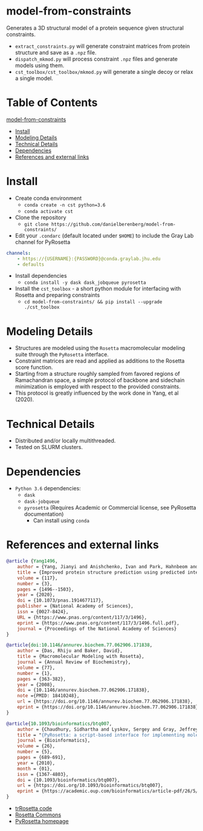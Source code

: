# model-from-constraints
Generates a 3D structural model of a protein sequence given structural constraints.
- `extract_constraints.py` will generate constraint matrices from protein structure and save as a `.npz` file.
- `dispatch_mkmod.py` will process constraint `.npz` files and generate models using them. 
- `cst_toolbox/cst_toolbox/mkmod.py` will generate a single decoy or relax a single model.

# Table of Contents
[model-from-constraints](#model-from-constraints)
- [Install](#install)
- [Modeling Details](#modeling-details)
- [Technical Details](#technical-details)
- [Dependencies](#dependencies)
- [References and external links](#references-and-external-links)

# Install
- Create conda environment
    - `conda create -n cst python=3.6`
    - `conda activate cst`
- Clone the repository
    - `git clone https://github.com/danielberenberg/model-from-constraints/`
- Edit your `.condarc` (default located under `$HOME`) to include the Gray Lab channel for PyRosetta
```yaml
channels:
    - https://{USERNAME}:{PASSWORD}@conda.graylab.jhu.edu
    - defaults
```
- Install dependencies
    - `conda install -y dask dask_jobqueue pyrosetta`
- Install the `cst_toolbox` - a short python module for interfacing with Rosetta and preparing constraints
    - `cd model-from-constraints/ && pip install --upgrade ./cst_toolbox`



# Modeling Details
- Structures are modeled using the `Rosetta` macromolecular modeling suite through the `PyRosetta` interface.
- Constraint matrices are read and applied as additions to the Rosetta score function. 
- Starting from a structure roughly sampled from favored regions of Ramachandran space, a simple protocol
of backbone and sidechain minimization is employed with respect to the provided constraints.
- This protocol is greatly influenced by the work done in Yang, et al (2020). 

# Technical Details
- Distributed and/or locally multithreaded.
- Tested on SLURM clusters.

# Dependencies
- `Python 3.6` dependencies:
  - `dask`
  - `dask-jobqueue`
  - `pyrosetta` (Requires Academic or Commercial license, see PyRosetta documentation)
    - Can install using `conda`



# References and external links
```bibtex
@article {Yang1496,
    author = {Yang, Jianyi and Anishchenko, Ivan and Park, Hahnbeom and Peng, Zhenling and Ovchinnikov, Sergey and Baker, David},
    title = {Improved protein structure prediction using predicted interresidue orientations},
    volume = {117},
    number = {3},
    pages = {1496--1503},
    year = {2020},
    doi = {10.1073/pnas.1914677117},
    publisher = {National Academy of Sciences},
    issn = {0027-8424},
    URL = {https://www.pnas.org/content/117/3/1496},
    eprint = {https://www.pnas.org/content/117/3/1496.full.pdf},
    journal = {Proceedings of the National Academy of Sciences}
}

@article{doi:10.1146/annurev.biochem.77.062906.171838,
    author = {Das, Rhiju and Baker, David},
    title = {Macromolecular Modeling with Rosetta},
    journal = {Annual Review of Biochemistry},
    volume = {77},
    number = {1},
    pages = {363-382},
    year = {2008},
    doi = {10.1146/annurev.biochem.77.062906.171838},
    note ={PMID: 18410248},
    url = {https://doi.org/10.1146/annurev.biochem.77.062906.171838},
    eprint = {https://doi.org/10.1146/annurev.biochem.77.062906.171838}
}

@article{10.1093/bioinformatics/btq007,
    author = {Chaudhury, Sidhartha and Lyskov, Sergey and Gray, Jeffrey J.},
    title = "{PyRosetta: a script-based interface for implementing molecular modeling algorithms using Rosetta}",
    journal = {Bioinformatics},
    volume = {26},
    number = {5},
    pages = {689-691},
    year = {2010},
    month = {01},
    issn = {1367-4803},
    doi = {10.1093/bioinformatics/btq007},
    url = {https://doi.org/10.1093/bioinformatics/btq007},
    eprint = {https://academic.oup.com/bioinformatics/article-pdf/26/5/689/561368/btq007.pdf},
}
```

- <a href="https://github.com/gjoni/trRosetta">trRosetta code</a>
- <a href="https://www.rosettacommons.org/">Rosetta Commons</a>
- <a href="http://www.pyrosetta.org/">PyRosetta homepage</a>
